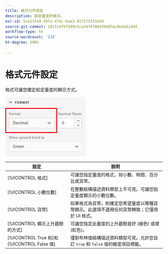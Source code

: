 ```yaml
---
title: 格式元件設定
description: 設定量度的格式。
exl-id: 5ce13fe9-29fa-474c-bae3-65f275153a59
source-git-commit: 181fc4fbf599c5ca34f4786439e83ac0e4a524dd
workflow-type: ht
source-wordcount: '133'
ht-degree: 100%

---
```


# 格式元件設定

格式可讓您確定給定量度的顯示方式。

![格式設定](../assets/format-settings.png)

| 設定 | 說明 |
| --- | --- |
| [!UICONTROL 格式] | 可讓您指定量度的格式，如小數、時間、百分比或貨幣。 |
| [!UICONTROL 小數位數] | 在整數結構描述資料類型上不可見。可讓您指定量度顯示的小數位數。 |
| [!UICONTROL 貨幣] | 如果格式為貨幣，則確定您希望量度以哪種貨幣顯示。此選項不適用任何貨幣轉換；它僅用於 UI 格式。 |
| [!UICONTROL 顯示上升趨勢的方式] | 可讓您指定此量度的上升趨勢是好 (綠色) 或壞 (紅色)。 |
| [!UICONTROL True 和]和 [!UICONTROL False 值] | 僅對布林值結構描述資料類型可見。允許您自訂 `true` 和 `false` 值的維度項目標籤。 |
